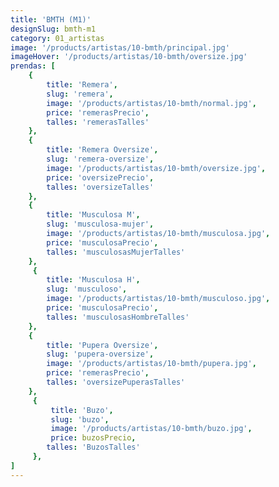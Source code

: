 ```yaml
---
title: 'BMTH (M1)'
designSlug: bmth-m1
category: 01_artistas
image: '/products/artistas/10-bmth/principal.jpg'
imageHover: '/products/artistas/10-bmth/oversize.jpg'
prendas: [
    {   
        title: 'Remera',
        slug: 'remera',          
        image: '/products/artistas/10-bmth/normal.jpg',
        price: 'remerasPrecio',
        talles: 'remerasTalles'
    },
    {
        title: 'Remera Oversize',
        slug: 'remera-oversize',
        image: '/products/artistas/10-bmth/oversize.jpg',
        price: 'oversizePrecio',
        talles: 'oversizeTalles'
    },
    {
        title: 'Musculosa M',
        slug: 'musculosa-mujer',
        image: '/products/artistas/10-bmth/musculosa.jpg',
        price: 'musculosaPrecio',
        talles: 'musculosasMujerTalles'
    },
     {
        title: 'Musculosa H',
        slug: 'musculoso',
        image: '/products/artistas/10-bmth/musculoso.jpg',
        price: 'musculosaPrecio',
        talles: 'musculosasHombreTalles'
    },
    {
        title: 'Pupera Oversize',
        slug: 'pupera-oversize',
        image: '/products/artistas/10-bmth/pupera.jpg',
        price: 'remerasPrecio',
        talles: 'oversizePuperasTalles'
    },
     {
         title: 'Buzo',
         slug: 'buzo',
         image: '/products/artistas/10-bmth/buzo.jpg',
         price: buzosPrecio,
        talles: 'BuzosTalles'
     },
]
---
```

